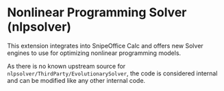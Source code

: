 # Nonlinear Programming Solver (nlpsolver)

This extension integrates into SnipeOffice Calc and offers new Solver engines to use for optimizing
nonlinear programming models.

As there is no known upstream source for `nlpsolver/ThirdParty/EvolutionarySolver`,
the code is considered internal and can be modified like any other internal code.
